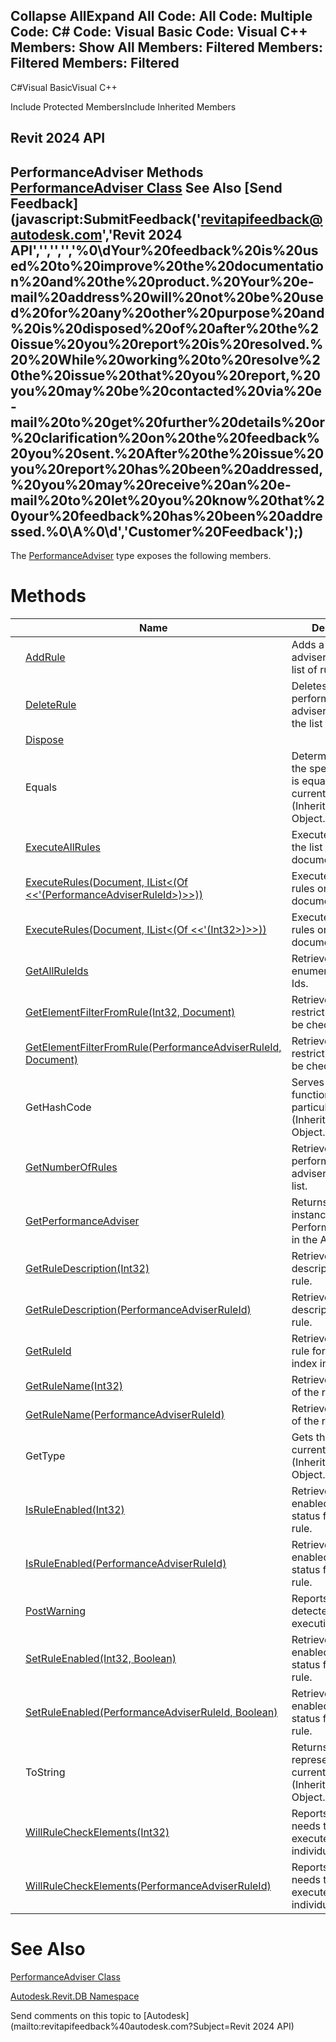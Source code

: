 ﻿

Collapse AllExpand All Code: All Code: Multiple Code: C# Code: Visual Basic Code: Visual C++  Members: Show All Members: Filtered Members: Filtered Members: Filtered   
---  
  
C#Visual BasicVisual C++

Include Protected MembersInclude Inherited Members

Revit 2024 API  
---  
PerformanceAdviser Methods  
[PerformanceAdviser Class](f9b0b017-f98f-79a3-ce7b-b1c867bb22f2.md) See Also [Send Feedback](javascript:SubmitFeedback\('revitapifeedback@autodesk.com','Revit 2024 API','','','','%0\\dYour%20feedback%20is%20used%20to%20improve%20the%20documentation%20and%20the%20product.%20Your%20e-mail%20address%20will%20not%20be%20used%20for%20any%20other%20purpose%20and%20is%20disposed%20of%20after%20the%20issue%20you%20report%20is%20resolved.%20%20While%20working%20to%20resolve%20the%20issue%20that%20you%20report,%20you%20may%20be%20contacted%20via%20e-mail%20to%20get%20further%20details%20or%20clarification%20on%20the%20feedback%20you%20sent.%20After%20the%20issue%20you%20report%20has%20been%20addressed,%20you%20may%20receive%20an%20e-mail%20to%20let%20you%20know%20that%20your%20feedback%20has%20been%20addressed.%0\\A%0\\d','Customer%20Feedback'\);)  
---  
  
The [PerformanceAdviser](f9b0b017-f98f-79a3-ce7b-b1c867bb22f2.md) type exposes the following members.

# Methods

|  | Name | Description |
| --- | --- | --- |
|  | [AddRule](9742ccd3-6736-6b87-596e-e829b8184db3.md) | Adds a performance adviser rule to the list of rules. |
|  | [DeleteRule](5ee4078a-7f2f-b7f1-f75c-52398c891d42.md) | Deletes a performance adviser rule from the list of rules. |
|  | [Dispose](039bc5fa-ea47-6383-eb22-6904268b3e24.md) |  |
|  | Equals | Determines whether the specified Object is equal to the current Object. (Inherited from Object.) |
|  | [ExecuteAllRules](39024ba7-f6c7-7bc3-72ee-80da074f1416.md) | Executes all rules in the list on a given document. |
|  | [ExecuteRules(Document, IList<(Of <<'(PerformanceAdviserRuleId>)>>))](cda35c7f-33e8-f648-a522-8e90a4853f06.md) | Executes selected rules on a given document. |
|  | [ExecuteRules(Document, IList<(Of <<'(Int32>)>>))](e6833e0f-8d9a-1e2f-9d7f-e3907da15804.md) | Executes selected rules on a given document. |
|  | [GetAllRuleIds](ecad22df-ac2e-8aa6-6d6e-03736f72283a.md) | Retrieves an enumeration of rule Ids. |
|  | [GetElementFilterFromRule(Int32, Document)](43950427-5e16-19e5-5c5b-96786094eeaa.md) | Retrieves a filter to restrict elements to be checked. |
|  | [GetElementFilterFromRule(PerformanceAdviserRuleId, Document)](00d71deb-c805-5def-2205-87e20bd5de07.md) | Retrieves a filter to restrict elements to be checked. |
|  | GetHashCode | Serves as a hash function for a particular type.  (Inherited from Object.) |
|  | [GetNumberOfRules](0b9a4fe7-9bc7-1d6f-18ec-413173ee59c6.md) | Retrieves number of performance adviser rules in the list. |
|  | [GetPerformanceAdviser](bc396fa0-d256-27f2-6246-41f1c6846c5c.md) | Returns the only instance of PerformanceAdviser in the Application. |
|  | [GetRuleDescription(Int32)](00e4ff47-36d6-4183-57d0-6a1992dd9ffb.md) | Retrieves the description of the rule. |
|  | [GetRuleDescription(PerformanceAdviserRuleId)](e44f99d1-0f08-025e-7948-e9cb7ef96e43.md) | Retrieves the description of the rule. |
|  | [GetRuleId](b9c94fdb-f4ed-ab9b-ea36-ff52c7725199.md) | Retrieves an id of a rule for a given index in the list. |
|  | [GetRuleName(Int32)](9bcfc27c-377b-0b13-7bd5-7d5bab1a3bae.md) | Retrieves the name of the rule. |
|  | [GetRuleName(PerformanceAdviserRuleId)](c0cadd6a-a07a-e9e3-8b15-2c5440be2420.md) | Retrieves the name of the rule. |
|  | GetType | Gets the Type of the current instance. (Inherited from Object.) |
|  | [IsRuleEnabled(Int32)](a96e8f1e-ef13-7b00-ce2b-71eed84a67d2.md) | Retrieves an enabled/disabled status for the given rule. |
|  | [IsRuleEnabled(PerformanceAdviserRuleId)](25d3fea3-491d-fe57-a9f3-40c1042c7d7f.md) | Retrieves an enabled/disabled status for the given rule. |
|  | [PostWarning](03cf479f-e57d-4fd5-79e6-557b274a7489.md) | Reports a problem detected during execution of a rule. |
|  | [SetRuleEnabled(Int32, Boolean)](e497cec0-b601-740c-20d7-ccfd4898a2f4.md) | Retrieves an enabled/disabled status for the given rule. |
|  | [SetRuleEnabled(PerformanceAdviserRuleId, Boolean)](22b40d86-7758-63fe-bd60-543ae7a30b84.md) | Retrieves an enabled/disabled status for the given rule. |
|  | ToString | Returns a string that represents the current object. (Inherited from Object.) |
|  | [WillRuleCheckElements(Int32)](c0e0c3cc-6293-e4f1-0eff-74a7624c100b.md) | Reports if rule needs to be executed on individual elements. |
|  | [WillRuleCheckElements(PerformanceAdviserRuleId)](4913652b-82be-e593-c0d4-eb93d86efe36.md) | Reports if rule needs to be executed on individual elements. |
  
# See Also

[PerformanceAdviser Class](f9b0b017-f98f-79a3-ce7b-b1c867bb22f2.md)

[Autodesk.Revit.DB Namespace](87546ba7-461b-c646-cbb1-2cb8f5bff8b2.md)

Send comments on this topic to [Autodesk](mailto:revitapifeedback%40autodesk.com?Subject=Revit 2024 API)